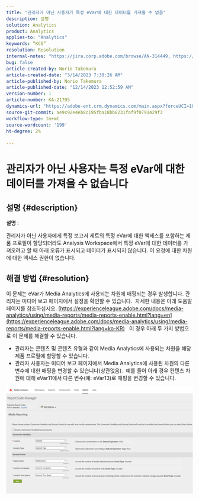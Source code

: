 ```yaml
---
title: "관리자가 아닌 사용자가 특정 eVar에 대한 데이터를 가져올 수 없음"
description: 설명
solution: Analytics
product: Analytics
applies-to: "Analytics"
keywords: “KCS”
resolution: Resolution
internal-notes: "https://jira.corp.adobe.com/browse/AN-314449, https://jira.corp.adobe.com/browse/AN-288651"
bug: false
article-created-by: Norio Takemura
article-created-date: "3/14/2023 7:30:26 AM"
article-published-by: Norio Takemura
article-published-date: "12/14/2023 12:52:59 AM"
version-number: 1
article-number: KA-21705
dynamics-url: "https://adobe-ent.crm.dynamics.com/main.aspx?forceUCI=1&pagetype=entityrecord&etn=knowledgearticle&id=caa78e11-3ac2-ed11-83ff-6045bd006295"
source-git-commit: ae9c92e4eb8c195fba18bb8231faf9f0791429f3
workflow-type: tm+mt
source-wordcount: '199'
ht-degree: 2%

---
```


# 관리자가 아닌 사용자는 특정 eVar에 대한 데이터를 가져올 수 없습니다

## 설명 {#description}


<b>설명</b> :

관리자가 아닌 사용자에게 특정 보고서 세트의 특정 eVar에 대한 액세스를 포함하는 제품 프로필이 할당되더라도 Analysis Workspace에서 특정 eVar에 대한 데이터를 가져오려고 할 때 아래 오류가 표시되고 데이터가 표시되지 않습니다.
이 요청에 대한 차원에 대한 액세스 권한이 없습니다.


## 해결 방법 {#resolution}


이 문제는 eVar가 Media Analytics에 사용되는 차원에 매핑되는 경우 발생합니다.
관리자는 미디어 보고 페이지에서 설정을 확인할 수 있습니다.  자세한 내용은 아래 도움말 페이지를 참조하십시오.
[https://experienceleague.adobe.com/docs/media-analytics/using/media-reports/media-reports-enable.html?lang=en](https://experienceleague.adobe.com/docs/media-analytics/using/media-reports/media-reports-enable.html?lang=ko-KR)
 
이 경우 아래 두 가지 방법으로 이 문제를 해결할 수 있습니다.

- 관리자는 콘텐츠 및 콘텐츠 유형과 같이 Media Analytics에 사용되는 차원을 해당 제품 프로필에 할당할 수 있습니다.
- 관리자 사용자는 미디어 보고 페이지에서 Media Analytics에 사용된 차원의 다른 변수에 대한 매핑을 변경할 수 있습니다(상관없음).  예를 들어 아래 경우 컨텐츠 차원에 대해 eVar11에서 다른 변수(예: eVar13)로 매핑을 변경할 수 있습니다.


![](assets/c3c48629-06e0-ed11-a7c7-6045bd006e5a.png)
